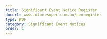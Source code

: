```yaml
---
title: Significant Event Notice Register
docurl: www.futuresuper.com.au/senregister
type: PDF
category: Significant Event Notices
order: 1
---
```

 